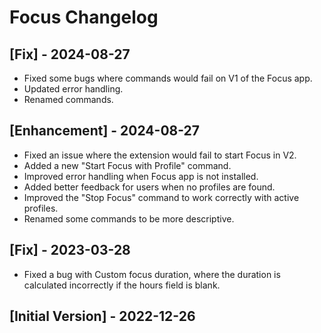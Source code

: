 # Focus Changelog
## [Fix] - 2024-08-27
- Fixed some bugs where commands would fail on V1 of the Focus app.
- Updated error handling.
- Renamed commands.

## [Enhancement] - 2024-08-27
- Fixed an issue where the extension would fail to start Focus in V2.
- Added a new "Start Focus with Profile" command.
- Improved error handling when Focus app is not installed.
- Added better feedback for users when no profiles are found.
- Improved the "Stop Focus" command to work correctly with active profiles.
- Renamed some commands to be more descriptive.

## [Fix] - 2023-03-28

- Fixed a bug with Custom focus duration, where the duration is calculated incorrectly if the hours field is blank.

## [Initial Version] - 2022-12-26